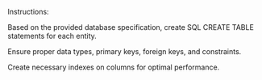 Instructions:

Based on the provided database specification, create SQL CREATE TABLE statements for each entity.

Ensure proper data types, primary keys, foreign keys, and constraints.

Create necessary indexes on columns for optimal performance.